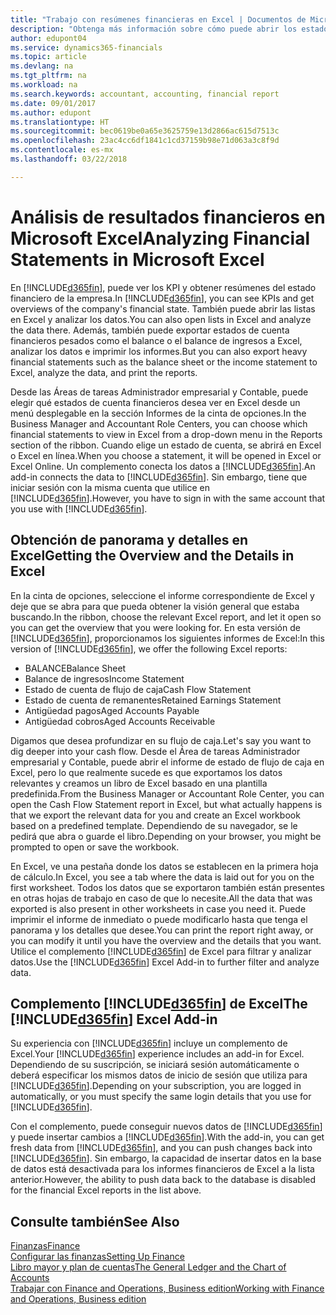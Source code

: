 ```yaml
---
title: "Trabajo con resúmenes financieras en Excel | Documentos de Microsoft"
description: "Obtenga más información sobre cómo puede abrir los estados de cuenta financieros en Microsoft Excel desde Finance and Operations, Business edition para un mejor análisis."
author: edupont04
ms.service: dynamics365-financials
ms.topic: article
ms.devlang: na
ms.tgt_pltfrm: na
ms.workload: na
ms.search.keywords: accountant, accounting, financial report
ms.date: 09/01/2017
ms.author: edupont
ms.translationtype: HT
ms.sourcegitcommit: bec0619be0a65e3625759e13d2866ac615d7513c
ms.openlocfilehash: 23ac4cc6df1841c1cd37159b98e71d063a3c8f9d
ms.contentlocale: es-mx
ms.lasthandoff: 03/22/2018

---
```

# <a name="analyzing-financial-statements-in-microsoft-excel"></a><span data-ttu-id="3515e-103">Análisis de resultados financieros en Microsoft Excel</span><span class="sxs-lookup"><span data-stu-id="3515e-103">Analyzing Financial Statements in Microsoft Excel</span></span>
<span data-ttu-id="3515e-104">En [!INCLUDE[d365fin](includes/d365fin_md.md)], puede ver los KPI y obtener resúmenes del estado financiero de la empresa.</span><span class="sxs-lookup"><span data-stu-id="3515e-104">In [!INCLUDE[d365fin](includes/d365fin_md.md)], you can see KPIs and get overviews of the company's financial state.</span></span> <span data-ttu-id="3515e-105">También puede abrir las listas en Excel y analizar los datos.</span><span class="sxs-lookup"><span data-stu-id="3515e-105">You can also open lists in Excel and analyze the data there.</span></span> <span data-ttu-id="3515e-106">Además, también puede exportar estados de cuenta financieros pesados como el balance o el balance de ingresos a Excel, analizar los datos e imprimir los informes.</span><span class="sxs-lookup"><span data-stu-id="3515e-106">But you can also export heavy financial statements such as the balance sheet or the income statement to Excel, analyze the data, and print the reports.</span></span>  

<span data-ttu-id="3515e-107">Desde las Áreas de tareas Administrador empresarial y Contable, puede elegir qué estados de cuenta financieros desea ver en Excel desde un menú desplegable en la sección Informes de la cinta de opciones.</span><span class="sxs-lookup"><span data-stu-id="3515e-107">In the Business Manager and Accountant Role Centers, you can choose which financial statements to view in Excel from a drop-down menu in the Reports section of the ribbon.</span></span> <span data-ttu-id="3515e-108">Cuando elige un estado de cuenta, se abrirá en Excel o Excel en línea.</span><span class="sxs-lookup"><span data-stu-id="3515e-108">When you choose a statement, it will be opened in Excel or Excel Online.</span></span> <span data-ttu-id="3515e-109">Un complemento conecta los datos a [!INCLUDE[d365fin](includes/d365fin_md.md)].</span><span class="sxs-lookup"><span data-stu-id="3515e-109">An add-in connects the data to [!INCLUDE[d365fin](includes/d365fin_md.md)].</span></span> <span data-ttu-id="3515e-110">Sin embargo, tiene que iniciar sesión con la misma cuenta que utilice en [!INCLUDE[d365fin](includes/d365fin_md.md)].</span><span class="sxs-lookup"><span data-stu-id="3515e-110">However, you have to sign in with the same account that you use with [!INCLUDE[d365fin](includes/d365fin_md.md)].</span></span>  

## <a name="getting-the-overview-and-the-details-in-excel"></a><span data-ttu-id="3515e-111">Obtención de panorama y detalles en Excel</span><span class="sxs-lookup"><span data-stu-id="3515e-111">Getting the Overview and the Details in Excel</span></span>
<span data-ttu-id="3515e-112">En la cinta de opciones, seleccione el informe correspondiente de Excel y deje que se abra para que pueda obtener la visión general que estaba buscando.</span><span class="sxs-lookup"><span data-stu-id="3515e-112">In the ribbon, choose the relevant Excel report, and let it open so you can get the overview that you were looking for.</span></span> <span data-ttu-id="3515e-113">En esta versión de [!INCLUDE[d365fin](includes/d365fin_md.md)], proporcionamos los siguientes informes de Excel:</span><span class="sxs-lookup"><span data-stu-id="3515e-113">In this version of [!INCLUDE[d365fin](includes/d365fin_md.md)], we offer the following Excel reports:</span></span>

- <span data-ttu-id="3515e-114">BALANCE</span><span class="sxs-lookup"><span data-stu-id="3515e-114">Balance Sheet</span></span>  
- <span data-ttu-id="3515e-115">Balance de ingresos</span><span class="sxs-lookup"><span data-stu-id="3515e-115">Income Statement</span></span>  
- <span data-ttu-id="3515e-116">Estado de cuenta de flujo de caja</span><span class="sxs-lookup"><span data-stu-id="3515e-116">Cash Flow Statement</span></span>  
- <span data-ttu-id="3515e-117">Estado de cuenta de remanentes</span><span class="sxs-lookup"><span data-stu-id="3515e-117">Retained Earnings Statement</span></span>  
- <span data-ttu-id="3515e-118">Antigüedad pagos</span><span class="sxs-lookup"><span data-stu-id="3515e-118">Aged Accounts Payable</span></span>  
- <span data-ttu-id="3515e-119">Antigüedad cobros</span><span class="sxs-lookup"><span data-stu-id="3515e-119">Aged Accounts Receivable</span></span>  

<span data-ttu-id="3515e-120">Digamos que desea profundizar en su flujo de caja.</span><span class="sxs-lookup"><span data-stu-id="3515e-120">Let's say you want to dig deeper into your cash flow.</span></span> <span data-ttu-id="3515e-121">Desde el Área de tareas Administrador empresarial y Contable, puede abrir el informe de estado de flujo de caja en Excel, pero lo que realmente sucede es que exportamos los datos relevantes y creamos un libro de Excel basado en una plantilla predefinida.</span><span class="sxs-lookup"><span data-stu-id="3515e-121">From the Business Manager or Accountant Role Center, you can open the Cash Flow Statement report in Excel, but what actually happens is that we export the relevant data for you and create an Excel workbook based on a predefined template.</span></span> <span data-ttu-id="3515e-122">Dependiendo de su navegador, se le pedirá que abra o guarde el libro.</span><span class="sxs-lookup"><span data-stu-id="3515e-122">Depending on your browser, you might be prompted to open or save the workbook.</span></span>  

<span data-ttu-id="3515e-123">En Excel, ve una pestaña donde los datos se establecen en la primera hoja de cálculo.</span><span class="sxs-lookup"><span data-stu-id="3515e-123">In Excel, you see a tab where the data is laid out for you on the first worksheet.</span></span> <span data-ttu-id="3515e-124">Todos los datos que se exportaron también están presentes en otras hojas de trabajo en caso de que lo necesite.</span><span class="sxs-lookup"><span data-stu-id="3515e-124">All the data that was exported is also present in other worksheets in case you need it.</span></span> <span data-ttu-id="3515e-125">Puede imprimir el informe de inmediato o puede modificarlo hasta que tenga el panorama y los detalles que desee.</span><span class="sxs-lookup"><span data-stu-id="3515e-125">You can print the report right away, or you can modify it until you have the overview and the details that you want.</span></span> <span data-ttu-id="3515e-126">Utilice el complemento [!INCLUDE[d365fin](includes/d365fin_md.md)] de Excel para filtrar y analizar datos.</span><span class="sxs-lookup"><span data-stu-id="3515e-126">Use the [!INCLUDE[d365fin](includes/d365fin_md.md)] Excel Add-in to further filter and analyze data.</span></span>  

## <a name="the-included365finincludesd365finmdmd-excel-add-in"></a><span data-ttu-id="3515e-127">Complemento [!INCLUDE[d365fin](includes/d365fin_md.md)] de Excel</span><span class="sxs-lookup"><span data-stu-id="3515e-127">The [!INCLUDE[d365fin](includes/d365fin_md.md)] Excel Add-in</span></span>
<span data-ttu-id="3515e-128">Su experiencia con [!INCLUDE[d365fin](includes/d365fin_md.md)] incluye un complemento de Excel.</span><span class="sxs-lookup"><span data-stu-id="3515e-128">Your [!INCLUDE[d365fin](includes/d365fin_md.md)] experience includes an add-in for Excel.</span></span> <span data-ttu-id="3515e-129">Dependiendo de su suscripción, se iniciará sesión automáticamente o deberá especificar los mismos datos de inicio de sesión que utiliza para [!INCLUDE[d365fin](includes/d365fin_md.md)].</span><span class="sxs-lookup"><span data-stu-id="3515e-129">Depending on your subscription, you are logged in automatically, or you must specify the same login details that you use for [!INCLUDE[d365fin](includes/d365fin_md.md)].</span></span>  

<span data-ttu-id="3515e-130">Con el complemento, puede conseguir nuevos datos de [!INCLUDE[d365fin](includes/d365fin_md.md)] y puede insertar cambios a [!INCLUDE[d365fin](includes/d365fin_md.md)].</span><span class="sxs-lookup"><span data-stu-id="3515e-130">With the add-in, you can get fresh data from [!INCLUDE[d365fin](includes/d365fin_md.md)], and you can push changes back into [!INCLUDE[d365fin](includes/d365fin_md.md)].</span></span> <span data-ttu-id="3515e-131">Sin embargo, la capacidad de insertar datos en la base de datos está desactivada para los informes financieros de Excel a la lista anterior.</span><span class="sxs-lookup"><span data-stu-id="3515e-131">However, the ability to push data back to the database is disabled for the financial Excel reports in the list above.</span></span>  

## <a name="see-also"></a><span data-ttu-id="3515e-132">Consulte también</span><span class="sxs-lookup"><span data-stu-id="3515e-132">See Also</span></span>
[<span data-ttu-id="3515e-133">Finanzas</span><span class="sxs-lookup"><span data-stu-id="3515e-133">Finance</span></span>](finance.md)  
[<span data-ttu-id="3515e-134">Configurar las finanzas</span><span class="sxs-lookup"><span data-stu-id="3515e-134">Setting Up Finance</span></span>](finance-setup-finance.md)  
[<span data-ttu-id="3515e-135">Libro mayor y plan de cuentas</span><span class="sxs-lookup"><span data-stu-id="3515e-135">The General Ledger and the Chart of Accounts</span></span>](finance-general-ledger.md)  
[<span data-ttu-id="3515e-136">Trabajar con Finance and Operations, Business edition</span><span class="sxs-lookup"><span data-stu-id="3515e-136">Working with Finance and Operations, Business edition</span></span>](ui-work-product.md)  

